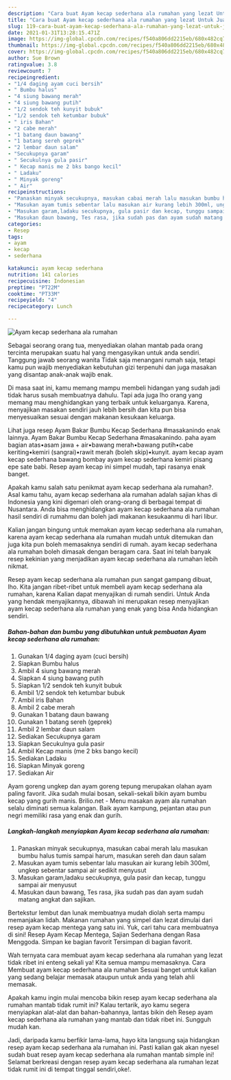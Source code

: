 ```yaml
---
description: "Cara buat Ayam kecap sederhana ala rumahan yang lezat Untuk Jualan"
title: "Cara buat Ayam kecap sederhana ala rumahan yang lezat Untuk Jualan"
slug: 119-cara-buat-ayam-kecap-sederhana-ala-rumahan-yang-lezat-untuk-jualan
date: 2021-01-31T13:28:15.471Z
image: https://img-global.cpcdn.com/recipes/f540a806dd2215eb/680x482cq70/ayam-kecap-sederhana-ala-rumahan-foto-resep-utama.jpg
thumbnail: https://img-global.cpcdn.com/recipes/f540a806dd2215eb/680x482cq70/ayam-kecap-sederhana-ala-rumahan-foto-resep-utama.jpg
cover: https://img-global.cpcdn.com/recipes/f540a806dd2215eb/680x482cq70/ayam-kecap-sederhana-ala-rumahan-foto-resep-utama.jpg
author: Sue Brown
ratingvalue: 3.8
reviewcount: 7
recipeingredient:
- "1/4 daging ayam cuci bersih"
- " Bumbu halus"
- "4 siung bawang merah"
- "4 siung bawang putih"
- "1/2 sendok teh kunyit bubuk"
- "1/2 sendok teh ketumbar bubuk"
- " iris Bahan"
- "2 cabe merah"
- "1 batang daun bawang"
- "1 batang sereh geprek"
- "2 lembar daun salam"
- "Secukupnya garam"
- " Secukulnya gula pasir"
- " Kecap manis me 2 bks bango kecil"
- " Ladaku"
- " Minyak goreng"
- " Air"
recipeinstructions:
- "Panaskan minyak secukupnya, masukan cabai merah lalu masukan bumbu halus tumis sampai harum, masukan sereh dan daun salam"
- "Masukan ayam tumis sebentar lalu masukan air kurang lebih 300ml, ungkep sebentar sampai air sedikit menyusut"
- "Masukan garam,ladaku secukupnya, gula pasir dan kecap, tunggu sampai air menyusut"
- "Masukan daun bawang, Tes rasa, jika sudah pas dan ayam sudah matang angkat dan sajikan."
categories:
- Resep
tags:
- ayam
- kecap
- sederhana

katakunci: ayam kecap sederhana 
nutrition: 141 calories
recipecuisine: Indonesian
preptime: "PT22M"
cooktime: "PT33M"
recipeyield: "4"
recipecategory: Lunch

---
```



![Ayam kecap sederhana ala rumahan](https://img-global.cpcdn.com/recipes/f540a806dd2215eb/680x482cq70/ayam-kecap-sederhana-ala-rumahan-foto-resep-utama.jpg)

Sebagai seorang orang tua, menyediakan olahan mantab pada orang tercinta merupakan suatu hal yang mengasyikan untuk anda sendiri. Tanggung jawab seorang  wanita Tidak saja menangani rumah saja, tetapi kamu pun wajib menyediakan kebutuhan gizi terpenuhi dan juga masakan yang disantap anak-anak wajib enak.

Di masa  saat ini, kamu memang mampu membeli hidangan yang sudah jadi tidak harus susah membuatnya dahulu. Tapi ada juga lho orang yang memang mau menghidangkan yang terbaik untuk keluarganya. Karena, menyajikan masakan sendiri jauh lebih bersih dan kita pun bisa menyesuaikan sesuai dengan makanan kesukaan keluarga. 

Lihat juga resep Ayam Bakar Bumbu Kecap Sederhana #masakanindo enak lainnya. Ayam Bakar Bumbu Kecap Sederhana #masakanindo. paha ayam bagian atas•asam jawa + air•bawang merah•bawang putih•cabe keriting•kemiri (sangrai)•rawit merah (boleh skip)•kunyit. ayam kecap ayam kecap sederhana bawang bombay ayam kecap sederhana kemiri pisang epe sate babi. Resep ayam kecap ini simpel mudah, tapi rasanya enak banget.

Apakah kamu salah satu penikmat ayam kecap sederhana ala rumahan?. Asal kamu tahu, ayam kecap sederhana ala rumahan adalah sajian khas di Indonesia yang kini digemari oleh orang-orang di berbagai tempat di Nusantara. Anda bisa menghidangkan ayam kecap sederhana ala rumahan hasil sendiri di rumahmu dan boleh jadi makanan kesukaanmu di hari libur.

Kalian jangan bingung untuk memakan ayam kecap sederhana ala rumahan, karena ayam kecap sederhana ala rumahan mudah untuk ditemukan dan juga kita pun boleh memasaknya sendiri di rumah. ayam kecap sederhana ala rumahan boleh dimasak dengan beragam cara. Saat ini telah banyak resep kekinian yang menjadikan ayam kecap sederhana ala rumahan lebih nikmat.

Resep ayam kecap sederhana ala rumahan pun sangat gampang dibuat, lho. Kita jangan ribet-ribet untuk membeli ayam kecap sederhana ala rumahan, karena Kalian dapat menyajikan di rumah sendiri. Untuk Anda yang hendak menyajikannya, dibawah ini merupakan resep menyajikan ayam kecap sederhana ala rumahan yang enak yang bisa Anda hidangkan sendiri.

<!--inarticleads1-->

##### Bahan-bahan dan bumbu yang dibutuhkan untuk pembuatan Ayam kecap sederhana ala rumahan:

1. Gunakan 1/4 daging ayam (cuci bersih)
1. Siapkan  Bumbu halus
1. Ambil 4 siung bawang merah
1. Siapkan 4 siung bawang putih
1. Siapkan 1/2 sendok teh kunyit bubuk
1. Ambil 1/2 sendok teh ketumbar bubuk
1. Ambil  iris Bahan
1. Ambil 2 cabe merah
1. Gunakan 1 batang daun bawang
1. Gunakan 1 batang sereh (geprek)
1. Ambil 2 lembar daun salam
1. Sediakan Secukupnya garam
1. Siapkan  Secukulnya gula pasir
1. Ambil  Kecap manis (me 2 bks bango kecil)
1. Sediakan  Ladaku
1. Siapkan  Minyak goreng
1. Sediakan  Air


Ayam goreng ungkep dan ayam goreng tepung merupakan olahan ayam paling favorit. Jika sudah mulai bosan, sekali-sekali bikin ayam bumbu kecap yang gurih manis. Brilio.net - Menu masakan ayam ala rumahan selalu diminati semua kalangan. Baik ayam kampung, pejantan atau pun negri memiliki rasa yang enak dan gurih. 

<!--inarticleads2-->

##### Langkah-langkah menyiapkan Ayam kecap sederhana ala rumahan:

1. Panaskan minyak secukupnya, masukan cabai merah lalu masukan bumbu halus tumis sampai harum, masukan sereh dan daun salam
1. Masukan ayam tumis sebentar lalu masukan air kurang lebih 300ml, ungkep sebentar sampai air sedikit menyusut
1. Masukan garam,ladaku secukupnya, gula pasir dan kecap, tunggu sampai air menyusut
1. Masukan daun bawang, Tes rasa, jika sudah pas dan ayam sudah matang angkat dan sajikan.


Bertekstur lembut dan lunak membuatnya mudah diolah serta mampu memanjakan lidah. Makanan rumahan yang simpel dan lezat dimulai dari resep ayam kecap mentega yang satu ini. Yuk, cari tahu cara membuatnya di sini! Resep Ayam Kecap Mentega, Sajian Sederhana dengan Rasa Menggoda. Simpan ke bagian favorit Tersimpan di bagian favorit. 

Wah ternyata cara membuat ayam kecap sederhana ala rumahan yang lezat tidak ribet ini enteng sekali ya! Kita semua mampu memasaknya. Cara Membuat ayam kecap sederhana ala rumahan Sesuai banget untuk kalian yang sedang belajar memasak ataupun untuk anda yang telah ahli memasak.

Apakah kamu ingin mulai mencoba bikin resep ayam kecap sederhana ala rumahan mantab tidak rumit ini? Kalau tertarik, ayo kamu segera menyiapkan alat-alat dan bahan-bahannya, lantas bikin deh Resep ayam kecap sederhana ala rumahan yang mantab dan tidak ribet ini. Sungguh mudah kan. 

Jadi, daripada kamu berfikir lama-lama, hayo kita langsung saja hidangkan resep ayam kecap sederhana ala rumahan ini. Pasti kalian gak akan nyesel sudah buat resep ayam kecap sederhana ala rumahan mantab simple ini! Selamat berkreasi dengan resep ayam kecap sederhana ala rumahan lezat tidak rumit ini di tempat tinggal sendiri,oke!.

